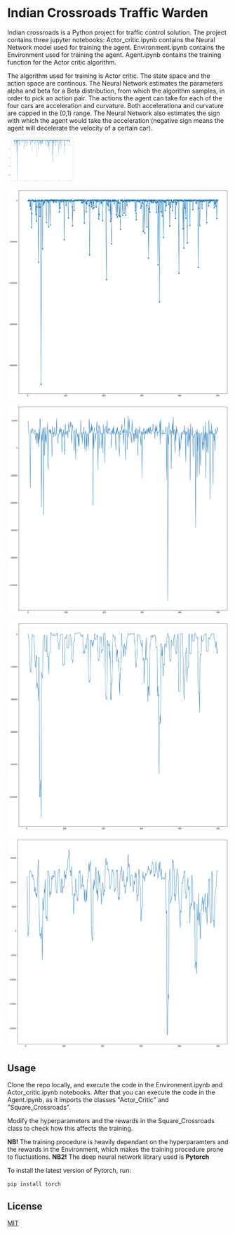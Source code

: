 # Indian Crossroads Traffic Warden

Indian crossroads is a Python project for traffic control solution.
The project contains three jupyter notebooks:
Actor_critic.ipynb contains the Neural Network model used for training the agent.
Environment.ipynb contains the Environment used for training the agent.
Agent.ipynb contains the training function for the Actor critic algorithm.

The algorithm used for training is Actor critic. The state space and the action space are continous. 
The Neural Network estimates the parameters alpha and beta for a Beta distribution, from which the algorithm samples, in order to pick an action pair.
The actions the agent can take for each of the four cars are acceleration and curvature.
Both accelerationa and curvature are capped in the (0,1) range.
The Neural Network also estimates the sign with which the agent would take the acceleration (negative sign means the agent will decelerate the velocity of a certain car).

<img src="graphs/rewards_1.png" alt="Kitten"
	title="Rewards per episode for different training hyperparameters" width="150" height="100" />


![Alt text](graphs/rewards_1.png?raw=true "Rewards per episode for different training hyperparameters")

![Alt text](graphs/rewards_2.png?raw=true "Rewards per episode for different training hyperparameters")

![Alt text](graphs/rewards_rolling_5.png?raw=true "Rolling mena rewards per episode for different training hyperparameters (window = 5 episodes)")

![Alt text](graphs/rewards_rolling_5_2.png?raw=true "Rolling mena rewards per episode for different training hyperparameters (window = 5 episodes)")


## Usage

Clone the repo locally, and execute the code in the Environment.ipynb and Actor_critic.ipynb notebooks.
After that you can execute the code in the Agent.ipynb, as it imports the classes "Actor_Critic" and "Square_Crossroads".

Modify the hyperparameters and the rewards in the Square_Crossroads class to check how this affects the training.

**NB!** The training procedure is heavily dependant on the hyperparamters and the rewards in the Environment, which makes the training procedure prone to fluctuations.
**NB2!** The deep neural network library used is **Pytorch**

To install the latest version of Pytorch, run:

```bash
pip install torch
```

## License
[MIT](https://choosealicense.com/licenses/mit/)